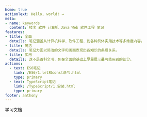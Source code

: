 ```yaml
---
home: true
actionText: Hello, world! →
meta:
- name: keywords
  content: 技术 软件 计算机 Java Web 软件工程 笔记
features:
- title: 全面
  details: 笔记涵盖从计算机科学、软件工程、到各种具体实用技术等多维度内容。
- title: 简洁
  details: 笔记力图以简洁的文字和画面表现出各知识的条理关系。
- title: 实用
  details: 这不是百科全书，但在全面的基础上尽量展示最可能用到的部分。
actions:
  - text: ES6笔记
    link: /ES6/1.let和const命令.html
    type: primary
  - text: TypeScript笔记
    link: /TypeScript/1.安装.html
    type: primary
footer: anthony
---
```



学习文档